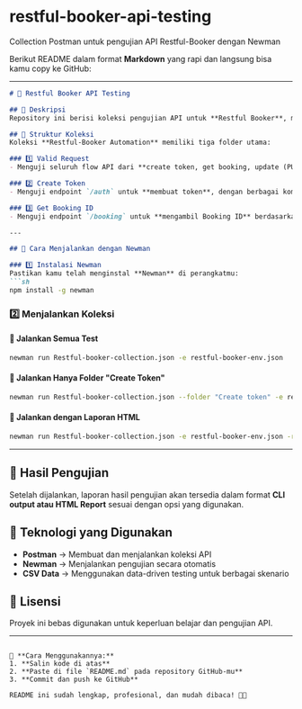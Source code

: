 # restful-booker-api-testing
Collection Postman untuk pengujian API Restful-Booker dengan Newman

Berikut README dalam format **Markdown** yang rapi dan langsung bisa kamu copy ke GitHub:  

---

```md
# 🏨 Restful Booker API Testing  

## 📌 Deskripsi  
Repository ini berisi koleksi pengujian API untuk **Restful Booker**, menggunakan **Postman** dan dieksekusi dengan **Newman**. Pengujian mencakup validasi berbagai skenario termasuk request valid, validasi token, serta pengambilan booking ID dengan berbagai kombinasi parameter.  

## 📂 Struktur Koleksi  
Koleksi **Restful-Booker Automation** memiliki tiga folder utama:  

### 1️⃣ Valid Request  
- Menguji seluruh flow API dari **create token, get booking, update (PUT & PATCH), hingga delete booking** dengan data valid.  

### 2️⃣ Create Token  
- Menguji endpoint `/auth` untuk **membuat token**, dengan berbagai kombinasi input (valid & invalid).  

### 3️⃣ Get Booking ID  
- Menguji endpoint `/booking` untuk **mengambil Booking ID** berdasarkan kombinasi parameter seperti `firstname`, `lastname`, `checkin`, dan `checkout`.  

---

## 🚀 Cara Menjalankan dengan Newman  

### 1️⃣ Instalasi Newman  
Pastikan kamu telah menginstal **Newman** di perangkatmu:  
```sh
npm install -g newman
```

### 2️⃣ Menjalankan Koleksi  

#### 🔹 Jalankan Semua Test  
```sh
newman run Restful-booker-collection.json -e restful-booker-env.json
```

#### 🔹 Jalankan Hanya Folder "Create Token"  
```sh
newman run Restful-booker-collection.json --folder "Create token" -e restful-booker-env.json -d login-validation-data.csv
```

#### 🔹 Jalankan dengan Laporan HTML  
```sh
newman run Restful-booker-collection.json -e restful-booker-env.json -r html --reporter-html-export report.html
```

---

## 📑 Hasil Pengujian  
Setelah dijalankan, laporan hasil pengujian akan tersedia dalam format **CLI output atau HTML Report** sesuai dengan opsi yang digunakan.  

## 📌 Teknologi yang Digunakan  
- **Postman** → Membuat dan menjalankan koleksi API  
- **Newman** → Menjalankan pengujian secara otomatis  
- **CSV Data** → Menggunakan data-driven testing untuk berbagai skenario  

## 📜 Lisensi  
Proyek ini bebas digunakan untuk keperluan belajar dan pengujian API.  

---
```

📌 **Cara Menggunakannya:**  
1. **Salin kode di atas**  
2. **Paste di file `README.md` pada repository GitHub-mu**  
3. **Commit dan push ke GitHub**  

README ini sudah lengkap, profesional, dan mudah dibaca! 🚀💡
